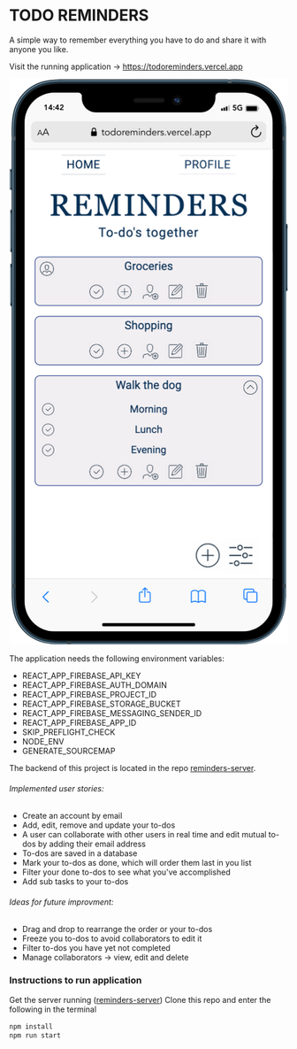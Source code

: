 # TODO REMINDERS

A simple way to remember everything you have to do and share it with anyone you like.

Visit the running application -> https://todoreminders.vercel.app

![Todo Reminders](https://github.com/philipdaveby/reminders/blob/main/assets/todoreminders_screenshot.png?raw=true)

The application needs the following environment variables:

- REACT_APP_FIREBASE_API_KEY
- REACT_APP_FIREBASE_AUTH_DOMAIN
- REACT_APP_FIREBASE_PROJECT_ID
- REACT_APP_FIREBASE_STORAGE_BUCKET
- REACT_APP_FIREBASE_MESSAGING_SENDER_ID
- REACT_APP_FIREBASE_APP_ID
- SKIP_PREFLIGHT_CHECK
- NODE_ENV
- GENERATE_SOURCEMAP

The backend of this project is located in the repo [reminders-server](https://github.com/philipdaveby/reminders-server).

###### Implemented user stories:

- Create an account by email
- Add, edit, remove and update your to-dos
- A user can collaborate with other users in real time and edit mutual to-dos by adding their email address
- To-dos are saved in a database
- Mark your to-dos as done, which will order them last in you list
- Filter your done to-dos to see what you've accomplished
- Add sub tasks to your to-dos

###### Ideas for future improvment:

- Drag and drop to rearrange the order or your to-dos
- Freeze you to-dos to avoid collaborators to edit it
- Filter to-dos you have yet not completed
- Manage collaborators -> view, edit and delete
 
### Instructions to run application

Get the server running ([reminders-server](https://github.com/philipdaveby/reminders-server))
Clone this repo and enter the following in the terminal
```
npm install
npm run start
```
